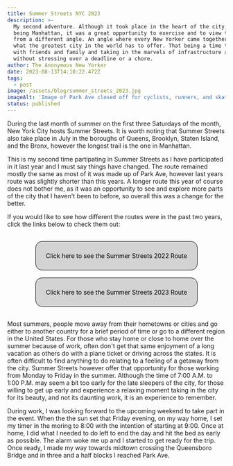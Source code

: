 ```yaml
---
title: Summer Streets NYC 2023
description: >-
  My second adventure. Although it took place in the heart of the city, that
  being Manhattan, it was a great opportunity to exercise and to view the city
  from a different angle. An angle where every New Yorker came together to enjoy
  what the greatest city in the world has to offer. That being a time to spend
  with friends and family and taking in the marvels of infrastructure and nature
  without stressing over a deadline or a chore.
author: The Anonymous New Yorker
date: 2023-08-13T14:10:22.472Z
tags:
  - post
image: /assets/blog/summer_streets_2023.jpg
imageAlt: 'Image of Park Ave closed off for cyclists, runners, and skaters'
status: published
---
```

During the last month of summer on the first three Saturdays of the month, New York City hosts Summer Streets. It is worth noting that Summer Streets also take place in July in the boroughs of Queens, Brooklyn, Staten Island, and the Bronx, however the longest trail is the one in Manhattan. 

This is my second time partipating in Summer Streets as I have participated in it last year and I must say things have changed. The route remained mostly the same as most of it was made up of Park Ave, however last years route was slightly shorter than this years. A longer route this year of course does not bother me, as it was an opportunity to see and explore more parts of the city that I haven't been to before, so overall this was a change for the better.

If you would like to see how different the routes were in the past two years, click the links below to check them out:

<br>

<div class="link"><p><a class="maps" href="/assets/blog/summer-streets-2022-map.jpg" target="_blank">Click here to see the Summer Streets 2022 Route</a></p></div>

<br>

<div class="link"><p><a class="maps" href="/assets/blog/summer-streets-2023-map.jpg" target="_blank">Click here to see the Summer Streets 2023 Route</a></p></div>

<br>

Most summers, people move away from their hometowns or cities and go either to another country for a brief period of time or go to a different region in the United States. For those who stay home or close to home over the summer because of work, often don't get that same enjoyment of a long vacation as others do with a plane ticket or driving across the states. It is often difficult to find anything to do relating to a feeling of a getaway from the city. Summer Streets however offer that opportunity for those working from Monday to Friday in the summer. Although the time of 7:00 A.M. to 1:00 P.M. may seem a bit too early for the late sleepers of the city, for those willing to get up early and experience a relaxing moment taking in the city for its beauty, and not its daunting work, it is an experience to remember. 

During work, I was looking forward to the upcoming weekend to take part in the event. When the the sun set that Friday evening, on my way home, I set my timer in the moring to 8:00 with the intention of starting at 9:00. Once at home, I did what I needed to do left to end the day and hit the bed as early as possible. The alarm woke me up and I started to get ready for the trip. Once ready, I made my way towards midtown crossing the Queensboro Bridge and in three and a half blocks I reached Park Ave. 

<style>
.link {
    border: 1px solid black;
    border-radius: 15px;
    width: 70%;
    background: lightgray;
    margin: auto;
    padding: 10px;
}
.maps {
    display: flex;
    justify-content: center;
    text-decoration: none;
    color: black;
}

.maps:hover {
    text-decoration: underline;
}
@media (max-width: 650px) {
    .link {
        width: 90%;
    }
}
</style>
